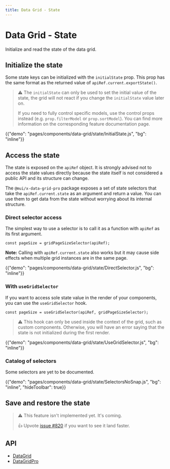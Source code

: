 ```yaml
---
title: Data Grid - State
---
```


# Data Grid - State

<p class="description">Initialize and read the state of the data grid.</p>

## Initialize the state

Some state keys can be initialized with the `initialState` prop.
This prop has the same format as the returned value of `apiRef.current.exportState()`.

> ⚠️ The `initialState` can only be used to set the initial value of the state, the grid will not react if you change the `initialState` value later on.
>
> If you need to fully control specific models, use the control props instead (e.g. `prop.filterModel` or `prop.sortModel`).
> You can find more information on the corresponding feature documentation page.

{{"demo": "pages/components/data-grid/state/InitialState.js", "bg": "inline"}}

## Access the state [<span class="plan-pro"></span>](https://mui.com/store/items/material-ui-pro/)

The state is exposed on the `apiRef` object.
It is strongly advised not to access the state values directly because the state itself is not considered a public API and its structure can change.

The `@mui/x-data-grid-pro` package exposes a set of state selectors that take the `apiRef.current.state` as an argument and return a value.
You can use them to get data from the state without worrying about its internal structure.

### Direct selector access

The simplest way to use a selector is to call it as a function with `apiRef` as its first argument.

```tsx
const pageSize = gridPageSizeSelector(apiRef);
```

**Note:** Calling with `apiRef.current.state` also works but it may cause side effects when multiple grid instances are in the same page.

{{"demo": "pages/components/data-grid/state/DirectSelector.js", "bg": "inline"}}

### With `useGridSelector`

If you want to access sole state value in the render of your components, you can use the `useGridSelector` hook.

```tsx
const pageSize = useGridSelector(apiRef, gridPageSizeSelector);
```

> ⚠️ This hook can only be used inside the context of the grid, such as custom components. Otherwise, you will have an error saying that the state is not initialized during the first render.

{{"demo": "pages/components/data-grid/state/UseGridSelector.js", "bg": "inline"}}

### Catalog of selectors

Some selectors are yet to be documented.

{{"demo": "pages/components/data-grid/state/SelectorsNoSnap.js", "bg": "inline", "hideToolbar": true}}

## Save and restore the state

> ⚠️ This feature isn't implemented yet. It's coming.
>
> 👍 Upvote [issue #820](https://github.com/mui-org/material-ui-x/issues/820) if you want to see it land faster.

[//]: # 'The current state of the grid can be exported using `apiRef.current.exportState()`.'
[//]: # 'It can then be restored by either passing it to the `initialState` prop or to the `apiRef.current.restoreState()` method.'
[//]: #
[//]: # 'Watch out for controlled models and their callbacks (`onFilterModelChange` if you use `filterModel` for instance), the grid will call those callbacks when restoring the state.'
[//]: # 'But if the callback is not defined or if calling it does not update the prop value, then the restored value will not be applied.'
[//]: #
[//]: # '### Restore the state with `initialState`'
[//]: #
[//]: # '> ⚠️ If you restore the page using `initialState` before the data is fetched, the grid will automatically move to the 1st page.'
[//]: #
[//]: # '{{"demo": "pages/components/data-grid/state/RestoreStateInitialState.js", "bg": "inline", "defaultCodeOpen": false}}'
[//]: #
[//]: # '### Restore the state with `apiRef` [<span class="plan-pro"></span>](https://mui.com/store/items/material-ui-pro/)'
[//]: #
[//]: # '{{"demo": "pages/components/data-grid/state/RestoreStateApiRef.js", "bg": "inline", "defaultCodeOpen": false}}'
[//]: #
[//]: # '#### Restore part of the state'
[//]: #
[//]: # 'It is possible to restore specific properties of the state using the `apiRef.current.restoreState()` method.'
[//]: # 'For instance, to only restore the pinned columns:'
[//]: #
[//]: # '```ts'
[//]: # 'apiRef.current.restoreState({'
[//]: # "  pinnedColumns: ['brand'],"
[//]: # '});'
[//]: # '```'
[//]: #
[//]: # '> ⚠️ Most of the state keys are not fully independent.'
[//]: # '>'
[//]: # '> Restoring the pagination without restoring the filters or the sorting will work, but the rows displayed after the re-import will not be the same as before the export.'

## API

- [DataGrid](/api/data-grid/data-grid/)
- [DataGridPro](/api/data-grid/data-grid-pro/)

